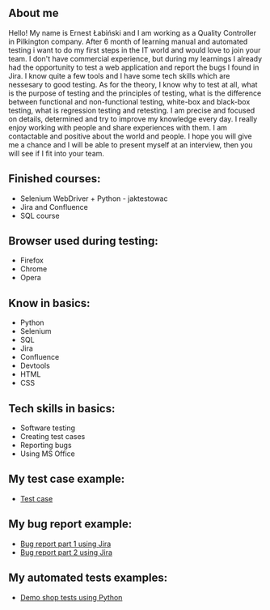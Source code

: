 ## About me

Hello! 
My name is Ernest Łabiński and I am working as a Quality Controller in Pilkington company. After 6 month of learning manual and automated testing i want to do my first steps in the IT world and would love to join your team. I don't have commercial experience, but during my learnings I already had the opportunity to test a web application and report the bugs I found in Jira. I know quite a few tools and I have some tech skills which are nessesary to good testing. As for the theory, I know why to test at all, what is the purpose of testing and the principles of testing, what is the difference between functional and non-functional testing, white-box and black-box testing, what is regression testing and retesting.  I am precise and focused on details, determined and try to improve my knowledge every day. I really enjoy working with people and share experiences with them. I am contactable and positive about the world and people. I hope you will give me a chance and I will be able to present myself at an interview, then you will see if I fit into your team.

## Finished courses:
* Selenium WebDriver + Python - jaktestowac
* Jira and Confluence 
* SQL course  

## Browser used during testing:
* Firefox
* Chrome
* Opera

## Know in basics:
* Python
* Selenium
* SQL
* Jira
* Confluence
* Devtools
* HTML
* CSS

## Tech skills in basics:
* Software testing
* Creating test cases
* Reporting bugs
* Using MS Office

## My test case example:
* [Test case](https://github.com/Labinski/Portfolio/blob/main/images/test_case_example.PNG)

## My bug report example:
* [Bug report part 1 using Jira](https://github.com/Labinski/Portfolio/blob/main/images/zgloszeniebledu1.PNG)
* [Bug report part 2 using Jira](https://github.com/Labinski/Portfolio/blob/main/images/zgloszeniebledu2.PNG)

## My automated tests examples: 
* [Demo shop tests using Python](https://github.com/Labinski/Portfolio/tree/main/Automated%20Demo%20Shop%20Website%20Tests)
